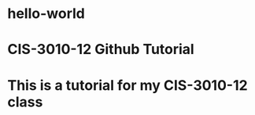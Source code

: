 # hello-world
<H1>CIS-3010-12 Github Tutorial</H1> 
<H1>This is a tutorial for my CIS-3010-12 class</H1> 
